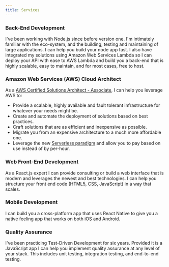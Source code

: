 ```yaml
---
title: Services
---
```


[comment]: <> (Here are a few examples of what I've done Coming soon)

### Back-End Development
I've been working with Node.js since before version one. I'm intimately familiar with the eco-system, and the building, testing and maintaining of large applications. I can help you build your node app fast. I also have integrated my solutions using Amazon Web Services Lambda so I can deploy your API with ease to AWS Lambda and build you a back-end that is highly scalable, easy to maintain, and for most cases, free to host.

[comment]: <> (Here are a few examples of what I've done Coming soon)

### Amazon Web Services (AWS) Cloud Architect

As a [AWS Certified Solutions Architect - Associate](https://aws.amazon.com/certification/certified-solutions-architect-associate/), I can help you leverage AWS to:
- Provide a scalable, highly available and fault tolerant infrastructure for whatever your needs might be.
- Create and automate the deployment of solutions based on best practices. 
- Craft solutions that are as efficient and inexpensive as possible.
- Migrate you from an expensive architecture to a much more affordable one.
- Leverage the new [Serverless paradigm](https://en.wikipedia.org/wiki/Serverless_computing) and allow you to pay based on use instead of by per-hour.

### Web Front-End Development

As a React.js expert I can provide consulting or build a web interface that is modern and leverages the newest and best technologies. 
I can help you structure your front end code (HTML5, CSS, JavaScript) in a way that scales.

[comment]: <> (Here are a few examples of what I've done Coming soon)

### Mobile Development

I can build you a cross-platform app that uses React Native to give you a native feeling app that works on both iOS and Android.

[comment]: <> (Here is a testimonial - Coming soon)

[comment]: <> (Here are a few examples of what I've done Coming soon)

### Quality Assurance
I've been practicing Test-Driven Development for six years. Provided it is a JavaScript app I can help you implement quality assurance at any level of your stack. This includes unit testing, integration testing, and end-to-end testing.

[comment]: <> (Here are a few examples of what I've done Coming soon)





